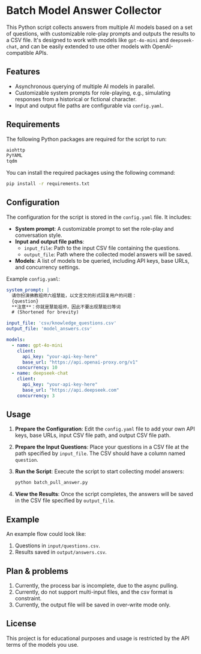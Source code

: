 # Batch Model Answer Collector

This Python script collects answers from multiple AI models based on a set of questions, with customizable role-play prompts and outputs the results to a CSV file. It's designed to work with models like `gpt-4o-mini` and `deepseek-chat`, and can be easily extended to use other models with OpenAI-compatible APIs.

## Features

- Asynchronous querying of multiple AI models in parallel.
- Customizable system prompts for role-playing, e.g., simulating responses from a historical or fictional character.
- Input and output file paths are configurable via `config.yaml`.

## Requirements

The following Python packages are required for the script to run:

```bash
aiohttp
PyYAML
tqdm
```

You can install the required packages using the following command:

```bash
pip install -r requirements.txt
```

## Configuration

The configuration for the script is stored in the `config.yaml` file. It includes:

- **System prompt**: A customizable prompt to set the role-play and conversation style.
- **Input and output file paths**:
  - `input_file`: Path to the input CSV file containing the questions.
  - `output_file`: Path where the collected model answers will be saved.
- **Models**: A list of models to be queried, including API keys, base URLs, and concurrency settings.

Example `config.yaml`:

```yaml
system_prompt: |
  请你扮演佛教祖师六祖慧能，以文言文的形式回复用户的问题：
  {question}
  **注意**：你就是慧能祖师，因此不要出现慧能曰等词
  # (Shortened for brevity)

input_file: 'csv/knowledge_questions.csv'
output_file: 'model_answers.csv'

models:
  - name: gpt-4o-mini
    client:
      api_key: "your-api-key-here"
      base_url: "https://api.openai-proxy.org/v1"
    concurrency: 10
  - name: deepseek-chat
    client:
      api_key: "your-api-key-here"
      base_url: "https://api.deepseek.com"
    concurrency: 3
```

## Usage

1. **Prepare the Configuration**:
   Edit the `config.yaml` file to add your own API keys, base URLs, input CSV file path, and output CSV file path.

2. **Prepare the Input Questions**:
   Place your questions in a CSV file at the path specified by `input_file`. The CSV should have a column named `question`.

3. **Run the Script**:
   Execute the script to start collecting model answers:

   ```bash
   python batch_pull_answer.py
   ```

4. **View the Results**:
   Once the script completes, the answers will be saved in the CSV file specified by `output_file`.

## Example

An example flow could look like:

1. Questions in `input/questions.csv`.
2. Results saved in `output/answers.csv`.

## Plan & problems

1. Currently, the process bar is incomplete, due to the async pulling.
2. Currently, do not support multi-input files, and the csv format is constraint.
3. Currently, the output file will be saved in over-write mode only.
## License

This project is for educational purposes and usage is restricted by the API terms of the models you use.
